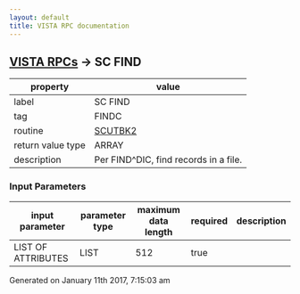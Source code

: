 ```yaml
---
layout: default
title: VISTA RPC documentation
---
```




## [VISTA RPCs](TableOfContent.md) &#8594; SC FIND 

 property | value 
--- | --- 
 label | SC FIND
 tag | FINDC
 routine | [SCUTBK2](http://code.osehra.org/dox/Routine_SCUTBK2_source.html)
 return value type | ARRAY
 description | Per FIND^DIC, find records in a file.

### Input Parameters

| input parameter | parameter type | maximum data length | required | description | 
| --- | --- | --- | --- | --- | 
| LIST OF ATTRIBUTES | LIST | 512 | true |  | 




 Generated on January 11th 2017, 7:15:03 am